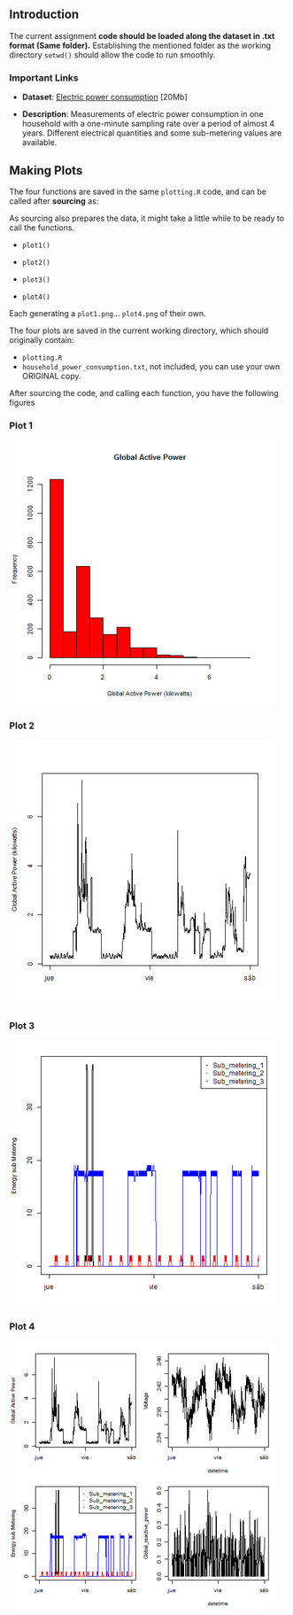 ## Introduction

The current assignment <b>code should be loaded along the dataset in .txt format (Same folder).</b>
Establishing the mentioned folder as the working directory `setwd()` should allow the code to run smoothly.


### Important Links
* <b>Dataset</b>: <a href="https://d396qusza40orc.cloudfront.net/exdata%2Fdata%2Fhousehold_power_consumption.zip">Electric power consumption</a> [20Mb]

* <b>Description</b>: Measurements of electric power consumption in
one household with a one-minute sampling rate over a period of almost
4 years. Different electrical quantities and some sub-metering values
are available.


## Making Plots

The four functions are saved in the same `plotting.R` code, and can be called after <b>sourcing</b> as:

As sourcing also prepares the data, it might take a little while to be ready to call the functions.

* `plot1()`

* `plot2()`

* `plot3()`

* `plot4()`

Each generating a `plot1.png`... `plot4.png` of their own.



The four plots are saved in the current working directory, which should originally contain:
* `plotting.R`
* `household_power_consumption.txt`, not included, you can use your own ORIGINAL copy.

After sourcing the code, and calling each function, you have the following figures

### Plot 1


![plot of chunk unnamed-chunk-2](plot1.png) 


### Plot 2

![plot of chunk unnamed-chunk-3](plot2.png) 


### Plot 3

![plot of chunk unnamed-chunk-4](plot3.png) 


### Plot 4

![plot of chunk unnamed-chunk-5](plot4.png) 

